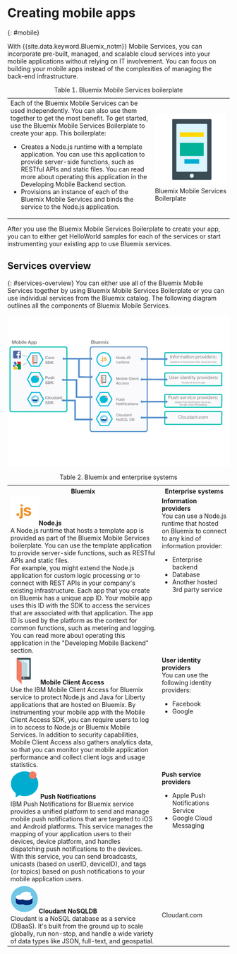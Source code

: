 # Creating mobile apps
{: #mobile}

With {{site.data.keyword.Bluemix_notm}} Mobile Services, you can incorporate pre-built, managed, and scalable cloud services into your mobile applications without relying on IT involvement. You can focus on building your mobile apps instead of the complexities of managing the back-end infrastructure.

<table><caption>Table 1. Bluemix Mobile Services boilerplate</caption><tr><td>
Each of the Bluemix Mobile Services can be used independently. You can also use them together to get the most benefit. To get started, use the Bluemix Mobile Services Boilerplate to create your app. This boilerplate:<ul><li>Creates a Node.js runtime with a template application. You can use this application to provide server-side functions, such as RESTful APIs and static files. You can read more about operating this application in the Developing Mobile Backend section. </li><li>
Provisions an instance of each of the Bluemix Mobile Services and binds the service to the  Node.js application. </li></ul>
</td><td> <img src="images/mf_boiler_icon.png" alt="Bluemix mobile services" width="500"> Bluemix Mobile Services Boilerplate </td></tr></table>

After you use the Bluemix Mobile Services Boilerplate to create your app, you can to either get HelloWorld samples for each of the services or start instrumenting your existing app to use Bluemix services.


## Services overview
{: #services-overview}
You can either use all of the Bluemix Mobile Services together by using Bluemix Mobile Services Boilerplate or you can use individual services from the Bluemix catalog. The following diagram outlines all the components of Bluemix Mobile Services.

![Bluemix mobile services architecture](images/bms_architecture.jpg)

<table>
<caption>Table 2. Bluemix and enterprise systems</caption>
<th>Bluemix</th>
<th>Enterprise systems</th>
<tr>
<td> <img src="images/i_js_64.png" alt="Node.js runtime icon"><b>Node.js</b> <br/> A Node.js runtime that hosts a template app is provided as part of the Bluemix Mobile Services boilerplate. You can use the template application to provide server-side functions, such as RESTful APIs and static files. <br/>For example, you might extend the Node.js application for custom logic processing or to connect with REST APIs in your company's existing infrastructure. Each app that you create on Bluemix has a unique app ID. Your mobile app uses this ID with the SDK to access the services that are associated with that application. The app ID is used by the platform as the context for common functions, such as metering and logging.
You can read more about operating this application in the "Developing Mobile Backend" section.</td>
<td valign="top"><b>Information providers</b> <br/>You can use a Node.js runtime that hosted on Bluemix to connect to any kind of information provider:
<ul>
<li>
Enterprise backend</li>
<li>Database </li>
<li>Another hosted 3rd party service</li></td>
</tr>
<tr>
<td><img src="images/catalog_icons-05.png" alt="Mobile Client Access service icon"> <b>Mobile Client Access</b><br/>Use the IBM Mobile Client Access for Bluemix service to protect Node.js and Java for Liberty applications that are hosted on Bluemix. By instrumenting your mobile app with the Mobile Client Access SDK, you can require users to log in to access to Node.js or Bluemix Mobile Services. In addition to security capabilities,  Mobile Client Access also gathers analytics data, so that you can monitor your mobile application performance and collect client logs and usage statistics. </td>
<td valign="top"><b>User identity providers</b> <br/>You can use the following identity providers: <ul><li>Facebook</li><li>Google</li></ul></td>
</tr>
<tr>
<td><img src="images/catalog_icons-09.png" alt="Push Notifications service icon"> <b>Push Notifications</b><br/>IBM Push Notifications for Bluemix service provides a unified platform to send and manage mobile push notifications that are targeted to iOS and Android platforms. This service manages the mapping of your application users to their devices, device platform, and handles dispatching push notifications to the devices. With this service, you can send broadcasts, unicasts (based on userID, deviceID), and tags (or topics) based on push notifications to your mobile application users.</td>
<td valign="top"><b>Push service providers</b><ul><li>Apple Push Notifications Service</li><li>Google Cloud Messaging</li></ul></td>
</tr>
<tr>
<td><img src="images/cloudant64.png" alt="Cloudant service icon"><b>Cloudant NoSQLDB</b><br/> Cloudant is a NoSQL database as a service (DBaaS). It's built from the ground up to scale globally, run non-stop, and handle a wide variety of data types like JSON, full-text, and geospatial. </td>
<td>Cloudant.com</td>
</tr>
</table>
